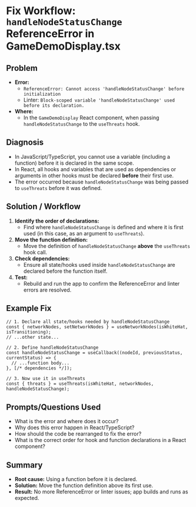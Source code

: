 # Fix Workflow: `handleNodeStatusChange` ReferenceError in GameDemoDisplay.tsx

## Problem

- **Error:**
  - `ReferenceError: Cannot access 'handleNodeStatusChange' before initialization`
  - Linter: `Block-scoped variable 'handleNodeStatusChange' used before its declaration.`
- **Where:**
  - In the `GameDemoDisplay` React component, when passing `handleNodeStatusChange` to the `useThreats` hook.

## Diagnosis

- In JavaScript/TypeScript, you cannot use a variable (including a function) before it is declared in the same scope.
- In React, all hooks and variables that are used as dependencies or arguments in other hooks must be declared **before** their first use.
- The error occurred because `handleNodeStatusChange` was being passed to `useThreats` before it was defined.

## Solution / Workflow

1. **Identify the order of declarations:**
   - Find where `handleNodeStatusChange` is defined and where it is first used (in this case, as an argument to `useThreats`).
2. **Move the function definition:**
   - Move the definition of `handleNodeStatusChange` **above** the `useThreats` hook call.
3. **Check dependencies:**
   - Ensure all state/hooks used inside `handleNodeStatusChange` are declared before the function itself.
4. **Test:**
   - Rebuild and run the app to confirm the ReferenceError and linter errors are resolved.

## Example Fix

```tsx
// 1. Declare all state/hooks needed by handleNodeStatusChange
const { networkNodes, setNetworkNodes } = useNetworkNodes(isWhiteHat, isTransitioning);
// ...other state...

// 2. Define handleNodeStatusChange
const handleNodeStatusChange = useCallback((nodeId, previousStatus, currentStatus) => {
  // ...function body...
}, [/* dependencies */]);

// 3. Now use it in useThreats
const { threats } = useThreats(isWhiteHat, networkNodes, handleNodeStatusChange);
```

## Prompts/Questions Used

- What is the error and where does it occur?
- Why does this error happen in React/TypeScript?
- How should the code be rearranged to fix the error?
- What is the correct order for hook and function declarations in a React component?

## Summary

- **Root cause:** Using a function before it is declared.
- **Solution:** Move the function definition above its first use.
- **Result:** No more ReferenceError or linter issues; app builds and runs as expected. 